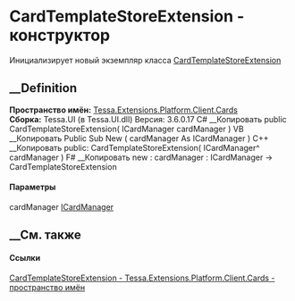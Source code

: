 # CardTemplateStoreExtension - конструктор
Инициализирует новый экземпляр класса
[CardTemplateStoreExtension](T_Tessa_Extensions_Platform_Client_Cards_CardTemplateStoreExtension.htm)
##  __Definition
 **Пространство имён:**
[Tessa.Extensions.Platform.Client.Cards](N_Tessa_Extensions_Platform_Client_Cards.htm)  
 **Сборка:** Tessa.UI (в Tessa.UI.dll) Версия: 3.6.0.17
C# __Копировать
     public CardTemplateStoreExtension(
    	ICardManager cardManager
    )
VB __Копировать
     Public Sub New ( 
    	cardManager As ICardManager
    )
C++ __Копировать
     public:
    CardTemplateStoreExtension(
    	ICardManager^ cardManager
    )
F# __Копировать
     new : 
            cardManager : ICardManager -> CardTemplateStoreExtension
#### Параметры
cardManager [ICardManager](T_Tessa_Cards_ICardManager.htm)
## __См. также
#### Ссылки
[CardTemplateStoreExtension -
](T_Tessa_Extensions_Platform_Client_Cards_CardTemplateStoreExtension.htm)
[Tessa.Extensions.Platform.Client.Cards - пространство
имён](N_Tessa_Extensions_Platform_Client_Cards.htm)
